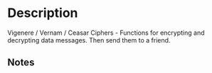 # Description

Vigenere / Vernam / Ceasar Ciphers - Functions for encrypting and decrypting data messages. Then send them to a friend.

## Notes
